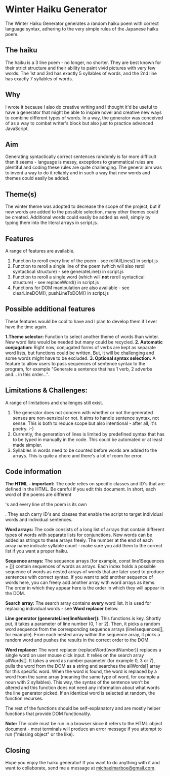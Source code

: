 # Winter Haiku Generator

The Winter Haiku Generator generates a random haiku poem with correct language syntax, adhering to the very simple rules of the Japanese haiku poem.

## The haiku
The haiku is a 3 line poem - no longer, no shorter. They are best known for their strict structure and their ability to paint vivid pictures with very few words. The 1st and 3rd has exactly 5 syllables of words, and the 2nd line has exactly 7 syllables of words.

## Why
I wrote it because I also do creative writing and I thought it'd be useful to have a generator that might be able to inspire novel and creative new ways to combine different types of words. In a way, the generator was conceived of as a way to combat writer's block but also just to practice advanced JavaScript.

## Aim
Generating syntactically correct sentences randomly is far more difficult than it seems - language is messy, exceptions to grammatical rules are plentiful and coding these rules are quite challenging. The general aim was to invent a way to do it reliably and in such a way that new words and themes could easily be added. 

## Theme(s)
The winter theme was adopted to decrease the scope of the project, but if new words are added to the possible selection, many other themes could be created. Additional words could easily be added as well, simply by typing them into the literal arrays in script.js.

## Features
A range of features are available. 

  1. Function to reroll every line of the poem - see rollAllLines() in script.js
  2. Function to reroll a single line of the poem (which will also reroll syntactical structure) - see generateLine() in script.js
  3. Function to reroll a single word (which will **not** reroll syntactical structure) - see replaceWord() in script.js
  4. Functions for DOM manipulation are also available - see clearLineDOM(), pushLineToDOM() in script.js

## Possible additional features

These features would be cool to have and I plan to develop them if I ever have the time again.

  **1.Theme selector:** Function to select another theme of words than winter. New word lists would be needed but many could be recycled. 
  **2. Automatic conjugation:** Right now, conjugated forms of verbs are kept as separate word lists, but functions could be written. But, it will be challenging and some words might have to be excluded. 
  **3. Optional syntax selection:** A feature to allow users to pass sequences of sentence syntax to the program, for example "Generate a sentence that has 1 verb, 2 adverbs and... in this order...". 

## Limitations & Challenges: 

A range of limitations and challenges still exist. 

  1. The generator does not concern with whether or not the generated senses are non-sensical or not. It aims to handle sentence syntax, not sense. This is both to   reduce scope but also intentional - after all, it's poetry. :-)
  2. Currently, the generation of lines is limited by predefined syntax that has to be typed in manually in the code. This could be automated or at least made         simpler. 
  3. Syllables in words need to be counted before words are added to the arrays. This is quite a chore and there's a lot of room for error. 

## Code information

**The HTML - important:** The code relies on specific classes and ID's that are defined in the HTML. Be careful if you edit this document. In short, each word of the poems are different <p>'s and every line of the poem is its own <div>. They each carry ID's and classes that enable the script to target individual words and individual sentences.

**Word arrays:** The code consists of a long list of arrays that contain different types of words with separate lists for conjunctions. New words can be added as strings to these arrays freely. The number at the end of each array name indicate syllable count - make sure you add them to the correct list if you want a proper haiku.

**Sequence arrays:** The sequence arrays (for example, const line1Sequences = []) contain sequences of words as arrays. Each index holds a possible sequence of words as nested arrays of words that are later used to produce sentences with correct syntax. If you want to add another sequence of words here, you can freely add another array with word arrays as items. The order in which they appear here is the order in which they will appear in the DOM.

**Search array:** The search array contains **every** word list. It is used for replacing individual words - see **Word replacer** below.

**Line generator (generateLine(lineNumber)):** This functions is key. Shortly put, it takes a parameter of line number (0, 1 or 2). Then, it picks a random word sequence from the corresponding sequence arrays (line1sequences[], for example). From each nested array within the sequence array, it picks a random word and pushes the results in the correct order to the DOM.

**Word replacer:** The word replacer (replaceWord(wordNumber)) replaces a single word on user mouse click input. It relies on the search array allWords[]. It takes a word as number parameter (for example 0, 3 or 7), pulls the word from the DOM as a string and searches the allWords[] array for this specific word. When the word is found, the word is replaced by a word from the same array (meaning the same type of word, for example a noun with 2 syllables). This way, the syntax of the sentence won't be altered and this function does not need any information about what words the line generator picked. If an identical word is selected at random, the function recurses.

The rest of the functions should be self-explanatory and are mostly helper functions that provide DOM functionality.  

**Note:** The code must be run in a browser since it refers to the HTML object document - most terminals will produce an error message if you attempt to run ("missing object" or the like). 
 
## Closing

Hope you enjoy the haiku generator! If you want to do anything with it and want to collaborate, send me a message at michaelmarboe@gmail.com.
